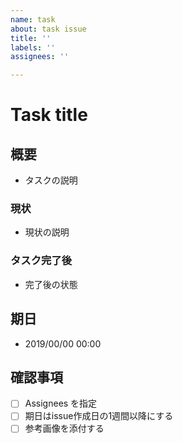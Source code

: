 ```yaml
---
name: task
about: task issue
title: ''
labels: ''
assignees: ''

---
```


# Task title

## 概要

- タスクの説明

### 現状

- 現状の説明

### タスク完了後

- 完了後の状態

## 期日

- 2019/00/00 00:00


## 確認事項

- [ ] Assignees を指定
- [ ] 期日はissue作成日の1週間以降にする
- [ ] 参考画像を添付する
